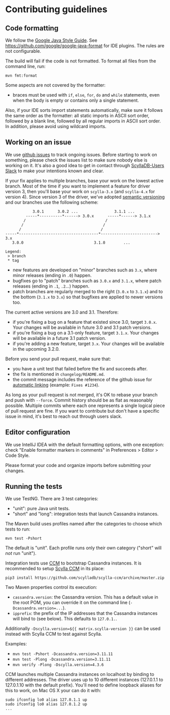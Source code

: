 # Contributing guidelines

## Code formatting

We follow the [Google Java Style Guide](https://google.github.io/styleguide/javaguide.html). See
https://github.com/google/google-java-format for IDE plugins. The rules are not configurable.

The build will fail if the code is not formatted. To format all files from the command line, run:

```
mvn fmt:format
```

Some aspects are not covered by the formatter:

* braces must be used with `if`, `else`, `for`, `do` and `while` statements, even when the body is
  empty or contains only a single statement.

Also, if your IDE sorts import statements automatically, make sure it follows the same order as the
formatter: all static imports in ASCII sort order, followed by a blank line, followed by all regular
imports in ASCII sort order.  In addition, please avoid using wildcard imports.

## Working on an issue

We use [github issues](https://github.com/scylladb/java-driver/issues) to track ongoing issues. 
Before starting to work on something, please check the issues list to make sure nobody else is working on it.
It's also a good idea to get in contact through [ScyllaDB-Users Slack](https://scylladb-users.slack.com/) 
to make your intentions known and clear.

If your fix applies to multiple branches, base your work on the lowest active branch. Most of the time if you want to implement a feature for driver version 3, then you'll base your work on `scylla-3.x` (and `scylla-4.x` for version 4). Since version 3 of the driver,
we've adopted [semantic versioning](http://semver.org/) and our branches use the following scheme:

```
            3.0.1      3.0.2 ...                3.1.1 ...
         -----*----------*------> 3.0.x      -----*------> 3.1.x
        /                                   /
       /                                   /
      /                                   /
-----*-----------------------------------*-------------------------> 3.x
   3.0.0                               3.1.0        ...

Legend:
 > branch
 * tag
```

- new features are developed on "minor" branches such as `3.x`, where minor releases (ending in `.0`) happen.
- bugfixes go to "patch" branches such as `3.0.x` and `3.1.x`, where patch releases (ending in `.1`, `.2`...) happen.
- patch branches are regularly merged to the right (`3.0.x` to `3.1.x`) and to the bottom (`3.1.x` to `3.x`) so that
  bugfixes are applied to newer versions too.

The current active versions are 3.0 and 3.1. Therefore:

- if you're fixing a bug on a feature that existed since 3.0, target `3.0.x`. Your changes will be available in future
  3.0 and 3.1 patch versions.
- if you're fixing a bug on a 3.1-only feature, target `3.1.x`. Your changes will be available in a future 3.1 patch
  version.
- if you're adding a new feature, target `3.x`. Your changes will be available in the upcoming 3.2.0.

Before you send your pull request, make sure that:

- you have a unit test that failed before the fix and succeeds after.
- the fix is mentioned in `changelog/README.md`.
- the commit message includes the reference of the github issue for 
  <a href="https://docs.github.com/en/issues/tracking-your-work-with-issues/linking-a-pull-request-to-an-issue">automatic linking</a>
  (example: `Fixes #1234`).

As long as your pull request is not merged, it's OK to rebase your branch and push with
`--force`. Commit history should be as flat as reasonably possible. Multiple commits where each one represents a single logical piece of pull request are fine.
If you want to contribute but don't have a specific issue in mind, it's best to reach out through users slack.

## Editor configuration

We use IntelliJ IDEA with the default formatting options, with one exception: check
"Enable formatter markers in comments" in Preferences > Editor > Code Style.

Please format your code and organize imports before submitting your changes.

## Running the tests

We use TestNG. There are 3 test categories:

- "unit": pure Java unit tests.
- "short" and "long": integration tests that launch Cassandra instances.

The Maven build uses profiles named after the categories to choose which tests to run:

```
mvn test -Pshort
```

The default is "unit". Each profile runs only their own category ("short" will *not* run "unit").

Integration tests use [CCM](https://github.com/pcmanus/ccm) to bootstrap Cassandra instances. It is recommended to 
setup [Scylla CCM](https://github.com/scylladb/scylla-ccm) in its place:
```
pip3 install https://github.com/scylladb/scylla-ccm/archive/master.zip
```

Two Maven properties control its execution:

- `cassandra.version`: the Cassandra version. This has a default value in the root POM,
  you can override it on the command line (`-Dcassandra.version=...`).
- `ipprefix`: the prefix of the IP addresses that the Cassandra instances will bind to (see
  below). This defaults to `127.0.1.`.

Additionally `-Dscylla.version=${{ matrix.scylla-version }}` can be used instead with Scylla CCM to test against Scylla.

Examples:
- `mvn test -Pshort -Dcassandra.version=3.11.11`
- `mvn test -Plong -Dcassandra.version=3.11.11`
- `mvn verify -Plong -Dscylla.version=4.3.6`


CCM launches multiple Cassandra instances on localhost by binding to different addresses. The
driver uses up to 10 different instances (127.0.1.1 to 127.0.1.10 with the default prefix).
You'll need to define loopback aliases for this to work, on Mac OS X your can do it with:

```
sudo ifconfig lo0 alias 127.0.1.1 up
sudo ifconfig lo0 alias 127.0.1.2 up
...
```
